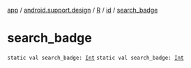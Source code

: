 [app](../../../index.md) / [android.support.design](../../index.md) / [R](../index.md) / [id](index.md) / [search_badge](.)

# search_badge

`static val search_badge: `[`Int`](https://kotlinlang.org/api/latest/jvm/stdlib/kotlin/-int/index.html)
`static val search_badge: `[`Int`](https://kotlinlang.org/api/latest/jvm/stdlib/kotlin/-int/index.html)